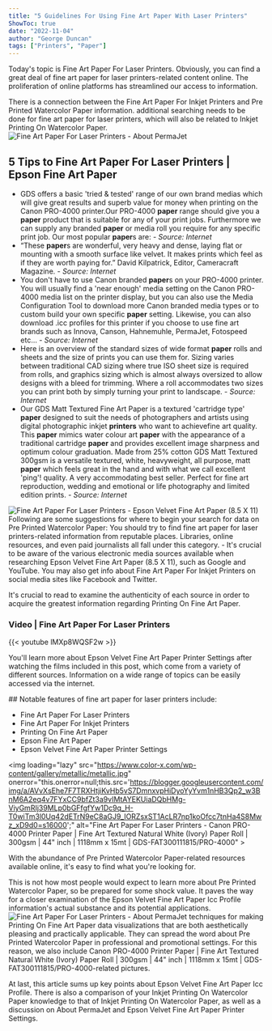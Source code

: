 ```yaml
---
title: "5 Guidelines For Using Fine Art Paper With Laser Printers"
ShowToc: true 
date: "2022-11-04"
author: "George Duncan" 
tags: ["Printers", "Paper"]
---
```


	
Today's topic is Fine Art Paper For Laser Printers. Obviously, you can find a great deal of fine art paper for laser printers-related content online. The proliferation of online platforms has streamlined our access to information.

There is a connection between the Fine Art Paper For Inkjet Printers and Pre Printed Watercolor Paper information. additional searching needs to be done for fine art paper for laser printers, which will also be related to Inkjet Printing On Watercolor Paper.
<img loading="lazy" src="https://cdn.instructables.com/ORIG/FIW/YZM2/H2WESEZ5/FIWYZM2H2WESEZ5.jpg?frame=1&width=2100" onerror="this.onerror=null;this.src='https://blogger.googleusercontent.com/img/a/AVvXsEhe7F7TRXHtjiKvHb5vS7DmnxvpHiDyoYyYvm1nHB3Qp2_w3BnM6A2eq4v7FYxCC9bfZt3a9vIMtAYEKUiaDQbHMg-ViyGmRIj39MLp0bGFfgfYw1Dc9q_H-T0wiTm3l0Uq42dETrN9eC8aGJ9_IORZsxST1AcLR7np1koOfcc7tnHa4S8Mwz_xD9d0=s16000';" alt="Fine Art Paper For Laser Printers - About PermaJet" >

## 5 Tips to Fine Art Paper For Laser Printers | Epson Fine Art Paper
-   GDS offers a basic 'tried & tested' range of our own brand medias which will give great results and superb value for money when printing on the Canon PRO-4000 printer.Our PRO-4000 **paper** range should give you a **paper** product that is suitable for any of your print jobs. Furthermore we can supply any branded **paper** or media roll you require for any specific print job. Our most popular **paper**s are: - <cite>Source: Internet</cite>
-   “These **paper**s are wonderful, very heavy and dense, laying flat or mounting with a smooth surface like velvet. It makes prints which feel as if they are worth paying for.” David Kilpatrick, Editor, Cameracraft Magazine. - <cite>Source: Internet</cite>
-   You don't have to use Canon branded **paper**s on your PRO-4000 printer. You will usually find a 'near enough' media setting on the Canon PRO-4000 media list on the printer display, but you can also use the Media Configuration Tool to download more Canon branded media types or to custom build your own specific **paper** setting. Likewise, you can also download .icc profiles for this printer if you choose to use fine art brands such as Innova, Canson, Hahnemuhle, PermaJet, Fotospeed etc... - <cite>Source: Internet</cite>
-   Here is an overview of the standard sizes of wide format **paper** rolls and sheets and the size of prints you can use them for. Sizing varies between traditional CAD sizing where true ISO sheet size is required from rolls, and graphics sizing which is almost always oversized to allow designs with a bleed for trimming. Where a roll accommodates two sizes you can print both by simply turning your print to landscape. - <cite>Source: Internet</cite>
-   Our GDS Matt Textured Fine Art Paper is a textured 'cartridge type' **paper** designed to suit the needs of photographers and artists using digital photographic inkjet **printers** who want to achievefine art quality. This **paper** mimics water colour art **paper** with the appearance of a traditional cartridge **paper** and provides excellent image sharpness and optimum colour graduation. Made from 25% cotton GDS Matt Textured 300gsm is a versatile textured, white, heavyweight, all purpose, matt **paper** which feels great in the hand and with what we call excellent 'ping'! quality. A very accommodating best seller. Perfect for fine art reproduction, wedding and emotional or life photography and limited edition prints. - <cite>Source: Internet</cite>


<img loading="lazy" src="https://theawesomer.com/photos/2013/01/laser_cut_paper_art_2.jpg" onerror="this.onerror=null;this.src='https://blogger.googleusercontent.com/img/a/AVvXsEhe7F7TRXHtjiKvHb5vS7DmnxvpHiDyoYyYvm1nHB3Qp2_w3BnM6A2eq4v7FYxCC9bfZt3a9vIMtAYEKUiaDQbHMg-ViyGmRIj39MLp0bGFfgfYw1Dc9q_H-T0wiTm3l0Uq42dETrN9eC8aGJ9_IORZsxST1AcLR7np1koOfcc7tnHa4S8Mwz_xD9d0=s16000';" alt="Fine Art Paper For Laser Printers - Epson Velvet Fine Art Paper (8.5 X 11)" >
Following are some suggestions for where to begin your search for data on Pre Printed Watercolor Paper:
You should try to find fine art paper for laser printers-related information from reputable places. Libraries, online resources, and even paid journalists all fall under this category.
- It's crucial to be aware of the various electronic media sources available when researching Epson Velvet Fine Art Paper (8.5 X 11), such as Google and YouTube. You may also get info about Fine Art Paper For Inkjet Printers on social media sites like Facebook and Twitter.

It's crucial to read to examine the authenticity of each source in order to acquire the greatest information regarding Printing On Fine Art Paper.

### Video | Fine Art Paper For Laser Printers
{{< youtube lMXp8WQSF2w >}} 

You'll learn more about Epson Velvet Fine Art Paper Printer Settings after watching the films included in this post, which come from a variety of different sources. Information on a wide range of topics can be easily accessed via the internet.
<script async="async" data-cfasync="false" src="//normallydemandedalter.com/fe63df3c5408708b15d8dc3d9b206b31/invoke.js"></script>
<div id="container-fe63df3c5408708b15d8dc3d9b206b31"></div>
## Notable features of fine art paper for laser printers include:

- Fine Art Paper For Laser Printers
- Fine Art Paper For Inkjet Printers
- Printing On Fine Art Paper
- Epson Fine Art Paper
- Epson Velvet Fine Art Paper Printer Settings

 <img loading="lazy" src="https://www.color-x.com/wp-content/gallery/metallic/metallic.jpg" onerror="this.onerror=null;this.src='https://blogger.googleusercontent.com/img/a/AVvXsEhe7F7TRXHtjiKvHb5vS7DmnxvpHiDyoYyYvm1nHB3Qp2_w3BnM6A2eq4v7FYxCC9bfZt3a9vIMtAYEKUiaDQbHMg-ViyGmRIj39MLp0bGFfgfYw1Dc9q_H-T0wiTm3l0Uq42dETrN9eC8aGJ9_IORZsxST1AcLR7np1koOfcc7tnHa4S8Mwz_xD9d0=s16000';" alt="Fine Art Paper For Laser Printers - Canon PRO-4000 Printer Paper | Fine Art Textured Natural White (Ivory) Paper Roll | 300gsm | 44" inch | 1118mm x 15mt | GDS-FAT300111815/PRO-4000" >

With the abundance of Pre Printed Watercolor Paper-related resources available online, it's easy to find what you're looking for.

This is not how most people would expect to learn more about Pre Printed Watercolor Paper, so be prepared for some shock value. It paves the way for a closer examination of the Epson Velvet Fine Art Paper Icc Profile information's actual substance and its potential applications.
<img loading="lazy" src="https://seattle.winstonwachter.com/wp-content/uploads/2020/08/Brown_GhostCoralVariation_2020_Cutpaper_35x35x4inches-scaled.jpg" onerror="this.onerror=null;this.src='https://blogger.googleusercontent.com/img/a/AVvXsEhe7F7TRXHtjiKvHb5vS7DmnxvpHiDyoYyYvm1nHB3Qp2_w3BnM6A2eq4v7FYxCC9bfZt3a9vIMtAYEKUiaDQbHMg-ViyGmRIj39MLp0bGFfgfYw1Dc9q_H-T0wiTm3l0Uq42dETrN9eC8aGJ9_IORZsxST1AcLR7np1koOfcc7tnHa4S8Mwz_xD9d0=s16000';" alt="Fine Art Paper For Laser Printers - About PermaJet" >
techniques for making Printing On Fine Art Paper data visualizations that are both aesthetically pleasing and practically applicable. They can spread the word about Pre Printed Watercolor Paper in professional and promotional settings. For this reason, we also include Canon PRO-4000 Printer Paper | Fine Art Textured Natural White (Ivory) Paper Roll | 300gsm | 44" inch | 1118mm x 15mt | GDS-FAT300111815/PRO-4000-related pictures.

At last, this article sums up key points about Epson Velvet Fine Art Paper Icc Profile. There is also a comparison of your Inkjet Printing On Watercolor Paper knowledge to that of Inkjet Printing On Watercolor Paper, as well as a discussion on About PermaJet and Epson Velvet Fine Art Paper Printer Settings.
	
	

